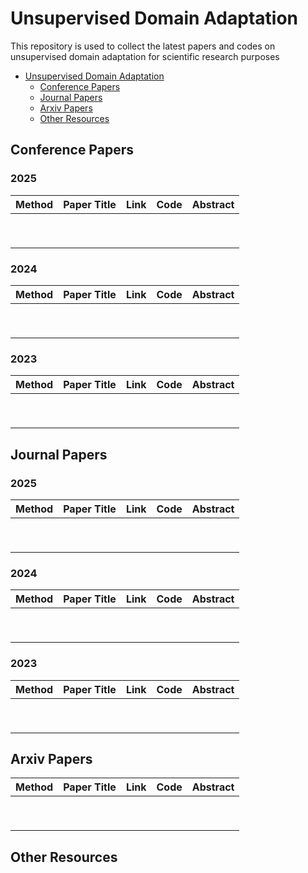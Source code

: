 # Unsupervised Domain Adaptation

This repository is used to collect the latest papers and codes on unsupervised domain adaptation for scientific research purposes

- [Unsupervised Domain Adaptation](#Unsupervised-Domain-Adaptation)
  - [Conference Papers](#Conference-Paepers)
  - [Journal Papers](#Journal-Papers)
  - [Arxiv Papers](#Arxiv-Papers)
  - [Other Resources](#Other-Resources)

## Conference Papers

### 2025

| Method | Paper Title | Link | Code | Abstract |
| ------ | ----------- | ---- | ---- | -------- |
|        |             |      |      |          |
|        |             |      |      |          |
|        |             |      |      |          |
|        |             |      |      |          |
|        |             |      |      |          |
|        |             |      |      |          |
|        |             |      |      |          |
|        |             |      |      |          |
|        |             |      |      |          |



### 2024

| Method | Paper Title | Link | Code | Abstract |
| ------ | ----------- | ---- | ---- | -------- |
|        |             |      |      |          |
|        |             |      |      |          |
|        |             |      |      |          |
|        |             |      |      |          |
|        |             |      |      |          |
|        |             |      |      |          |
|        |             |      |      |          |
|        |             |      |      |          |
|        |             |      |      |          |



### 2023

| Method | Paper Title | Link | Code | Abstract |
| ------ | ----------- | ---- | ---- | -------- |
|        |             |      |      |          |
|        |             |      |      |          |
|        |             |      |      |          |
|        |             |      |      |          |
|        |             |      |      |          |
|        |             |      |      |          |
|        |             |      |      |          |
|        |             |      |      |          |
|        |             |      |      |          |



## Journal Papers

### 2025

| Method | Paper Title | Link | Code | Abstract |
| ------ | ----------- | ---- | ---- | -------- |
|        |             |      |      |          |
|        |             |      |      |          |
|        |             |      |      |          |
|        |             |      |      |          |
|        |             |      |      |          |
|        |             |      |      |          |
|        |             |      |      |          |
|        |             |      |      |          |
|        |             |      |      |          |



### 2024

| Method | Paper Title | Link | Code | Abstract |
| ------ | ----------- | ---- | ---- | -------- |
|        |             |      |      |          |
|        |             |      |      |          |
|        |             |      |      |          |
|        |             |      |      |          |
|        |             |      |      |          |
|        |             |      |      |          |
|        |             |      |      |          |
|        |             |      |      |          |
|        |             |      |      |          |



### 2023

| Method | Paper Title | Link | Code | Abstract |
| ------ | ----------- | ---- | ---- | -------- |
|        |             |      |      |          |
|        |             |      |      |          |
|        |             |      |      |          |
|        |             |      |      |          |
|        |             |      |      |          |
|        |             |      |      |          |
|        |             |      |      |          |
|        |             |      |      |          |
|        |             |      |      |          |



## Arxiv Papers

| Method | Paper Title | Link | Code | Abstract |
| ------ | ----------- | ---- | ---- | -------- |
|        |             |      |      |          |
|        |             |      |      |          |
|        |             |      |      |          |
|        |             |      |      |          |
|        |             |      |      |          |
|        |             |      |      |          |
|        |             |      |      |          |
|        |             |      |      |          |
|        |             |      |      |          |



## Other Resources

